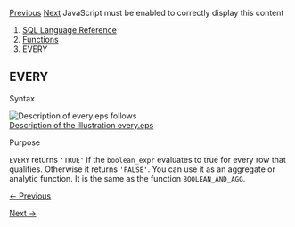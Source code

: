 [Previous](EMPTY_BLOB-EMPTY_CLOB.md) [Next](EXISTSNODE.md) JavaScript must
be enabled to correctly display this content

  1. [SQL Language Reference ](index.md)
  2. [Functions](Functions.md)
  3. EVERY

## EVERY

Syntax

  

![Description of every.eps
follows](https://docs.oracle.com/en/database/oracle/oracle-database/23/sqlrf/img/every.gif)  
[Description of the illustration every.eps](img_text/every.md)

  

Purpose

`EVERY` returns `'TRUE'` if the `boolean_expr` evaluates to true for every row
that qualifies. Otherwise it returns `'FALSE'`. You can use it as an aggregate
or analytic function. It is the same as the function `BOOLEAN_AND_AGG`.


[← Previous](EMPTY_BLOB-EMPTY_CLOB.md)

[Next →](EXISTSNODE.md)

